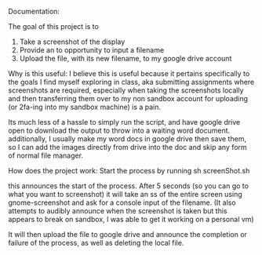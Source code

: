 Documentation:

The goal of this project is to 
1) Take a screenshot of the display
2) Provide an to opportunity to input a filename
3) Upload the file, with its new filename, to my google drive account

Why is this useful:
I believe this is useful because it pertains specifically to the goals I find myself exploring in class, aka submitting assignments where screenshots are required, especially when taking the screenshots locally and then transferring them over to my non sandbox account for uploading (or 2fa-ing into my sandbox machine) is a pain. 

Its much less of a hassle to simply run the script, and have google drive open to download the output to throw into a waiting word document.
additionally, I usually make my word docs in google drive then save them, so I can add the images directly from drive into the doc and skip any form of normal file manager.

How does the project work:
Start the process by running sh screenShot.sh 

this announces the start of the process. After 5 seconds (so you can go to what you want to screenshot) it will take an ss of the entire screen using gnome-screenshot and ask for a console input of the filename. (It also attempts to audibly announce when the screenshot is taken but this appears to break on sandbox, I was able to get it working on a personal vm)

It will then upload the file to google drive and announce the completion or failure of the process, as well as deleting the local file.

